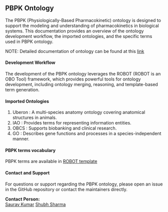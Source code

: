 ## PBPK Ontology

The PBPK (Physiologically-Based Pharmacokinetic) ontology is designed to support the modeling and understanding of pharmacokinetics in biological systems. This documentation provides an overview of the ontology development workflow, the imported ontologies, and the specific terms used in PBPK ontology.

NOTE: Detailed documentation of ontology can be found at this [link](https://insilicovida-research-lab.github.io/pbpko/)

#### Development Workflow

The development of the PBPK ontology leverages the ROBOT (ROBOT is an OBO Tool) framework, which provides powerful tools for ontology development, including ontology merging, reasoning, and template-based term generation.

#### Imported Ontologies

1. Uberon : A multi-species anatomy ontology covering anatomical structures in animals.
2. IAO : Provides terms for representing information entities.
3. OBCS : Supports biobanking and clinical research.
4. GO : Describes gene functions and processes in a species-independent manner.

#### PBPK terms vocabulary

PBPK terms are available in [ROBOT template](https://github.com/InSilicoVida-Research-Lab/pbpko/tree/main/Robot/templates)

#### Contact and Support

For questions or support regarding the PBPK ontology, please open an issue in the GitHub repository or contact the maintainers directly.

**Contact Person:**  
[Saurav Kumar](saurav.kumar@iispv.cat)
[Shubh Sharma](shubh.sharma@estudiants.urv.cat)
